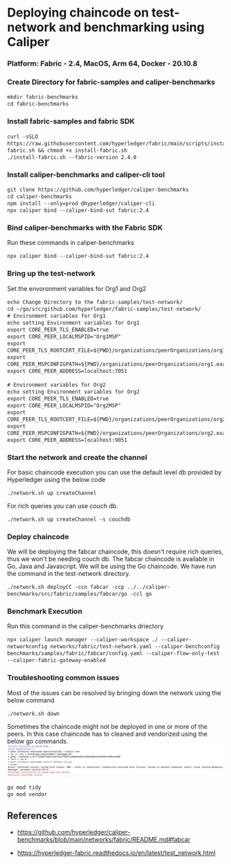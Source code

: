# Deploying chaincode on test-network and benchmarking using Caliper

### Platform: Fabric - 2.4, MacOS, Arm 64, Docker - 20.10.8

### Create Directory for fabric-samples and caliper-benchmarks

```
mkdir fabric-benchmarks
cd fabric-benchmarks
```

### Install fabric-samples and fabric SDK

```
curl -sSLO https://raw.githubusercontent.com/hyperledger/fabric/main/scripts/install-fabric.sh && chmod +x install-fabric.sh
./install-fabric.sh --fabric-version 2.4.0
```

### Install caliper-benchmarks and caliper-cli tool

```
git clone https://github.com/hyperledger/caliper-benchmarks
cd caliper-benchmarks
npm install --only=prod @hyperledger/caliper-cli
npx caliper bind --caliper-bind-sut fabric:2.4
```

### Bind caliper-benchmarks with the Fabric SDK

Run these commands in caliper-benchmarks

```
npx caliper bind --caliper-bind-sut fabric:2.4
```

### Bring up the test-network

Set the envoronment variables for Org1 and Org2

```
echo Change Directory to the fabric-samples/test-network/
cd ~/go/src/github.com/hyperledger/fabric-samples/test-network/
# Environment variables for Org1
echo setting Environment variables for Org1
export CORE_PEER_TLS_ENABLED=true
export CORE_PEER_LOCALMSPID="Org1MSP"
export CORE_PEER_TLS_ROOTCERT_FILE=${PWD}/organizations/peerOrganizations/org1.example.com/peers/peer0.org1.example.com/tls/ca.crt
export CORE_PEER_MSPCONFIGPATH=${PWD}/organizations/peerOrganizations/org1.example.com/users/Admin@org1.example.com/msp
export CORE_PEER_ADDRESS=localhost:7051

# Environment variables for Org2
echo setting Environment variables for Org2
export CORE_PEER_TLS_ENABLED=true
export CORE_PEER_LOCALMSPID="Org2MSP"
export CORE_PEER_TLS_ROOTCERT_FILE=${PWD}/organizations/peerOrganizations/org2.example.com/peers/peer0.org2.example.com/tls/ca.crt
export CORE_PEER_MSPCONFIGPATH=${PWD}/organizations/peerOrganizations/org2.example.com/users/Admin@org2.example.com/msp
export CORE_PEER_ADDRESS=localhost:9051

```

### Start the network and create the channel

For basic chaincode execution you can use the default level db provided by Hyperledger using the below code

```
./network.sh up createChannel
```

For rich queries you can use couch db.

```
./network.sh up createChannel -s couchdb
```

### Deploy chaincode

We will be deploying the fabcar chaincode, this doesn't require rich queries, thus we won't be needing couch db. The fabcar chaincode is available in Go, Java and Javascript. We will be using the Go chaincode.
We have run the command in the test-network directory.

```
./network.sh deployCC -ccn fabcar -ccp ../../caliper-benchmarks/src/fabric/samples/fabcar/go -ccl go
```

### Benchmark Execution

Run this command in the caliper-benchmarks driectory

```
npx caliper launch manager --caliper-workspace ./ --caliper-networkconfig networks/fabric/test-network.yaml --caliper-benchconfig benchmarks/samples/fabric/fabcar/config.yaml --caliper-flow-only-test --caliper-fabric-gateway-enabled
```

### Troubleshooting common issues

Most of the issues can be resolved by bringing down the network using the below command

```
./network.sh down
```

Sometimes the chaincode might not be deployed in one or more of the peers. In this case chaincode has to cleaned and vendorized using the below go commands.
![img](assets/chaincode_install_failed_error.png)

```
go mod tidy
go mod vendor
```

## References

- https://github.com/hyperledger/caliper-benchmarks/blob/main/networks/fabric/README.md#fabcar

- https://hyperledger-fabric.readthedocs.io/en/latest/test_network.html
